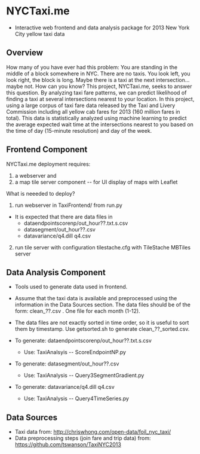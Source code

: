 # NYCTaxi.me 

* Interactive web frontend and data analysis package for 2013 New York
  City yellow taxi data

## Overview

How many of you have ever had this problem: You are standing in the
middle of a block somewhere in NYC. There are no taxis. You look left,
you look right, the block is long. Maybe there is a taxi at the next
intersection... maybe not. How can you know? This project, NYCTaxi.me,
seeks to answer this question. By analyzing taxi fare patterns, we can
predict likelihood of finding a taxi at several intersections nearest
to your location. In this project, using a large corpus of taxi fare
data released by the Taxi and Livery Commission including all yellow
cab fares for 2013 (160 million fares in total). This data is
statistically analyzed using machine learning to predict the average
expected wait time at the intersections nearest to you based on the
time of day (15-minute resolution) and day of the week.

## Frontend Component

NYCTaxi.me deployment requires:

1. a webserver and
2. a map tile server component -- for UI display of maps with Leaflet

What is neeeded to deploy?

1. run webserver in TaxiFrontend/ from run.py
  * It is expected that there are data files in 
    * dataendpointscorenp/out_hour??.txt.s.csv
    * datasegment/out_hour??.csv 
    * datavariance/q4.dill q4.csv
2. run tile server with configuration tilestache.cfg with TileStache MBTiles server

## Data Analysis Component

* Tools used to generate data used in frontend.

* Assume that the taxi data is available and preprocessed using the
  information in the Data Sources section. The data files should
  be of the form: clean_??.csv . One file for each month (1-12).

* The data files are not exactly sorted in time order, so it is
  useful to sort them by timestamp. Use getsorted.sh to generate 
  clean_??_sorted.csv.

* To generate:  dataendpointscorenp/out_hour??.txt.s.csv
  * Use: TaxiAnalsyis -- ScoreEndpointNP.py

* To generate:  datasegment/out_hour??.csv 
  * Use: TaxiAnalysis -- Query3SegmentGradient.py

* To generate:  datavariance/q4.dill q4.csv
  * Use: TaxiAnalysis -- Query4TimeSeries.py

## Data Sources 

* Taxi data from: http://chriswhong.com/open-data/foil_nyc_taxi/
* Data preprocessing steps (join fare and trip data) from: https://github.com/tswanson/TaxiNYC2013 
